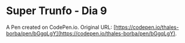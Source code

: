 # Super Trunfo - Dia 9

A Pen created on CodePen.io. Original URL: [https://codepen.io/thales-borba/pen/bGgqLgY](https://codepen.io/thales-borba/pen/bGgqLgY).



